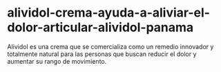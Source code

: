 # alividol-crema-ayuda-a-aliviar-el-dolor-articular-alividol-panama
Alividol es una crema que se comercializa como un remedio innovador y totalmente natural para las personas que buscan reducir el dolor y aumentar su rango de movimiento. 
